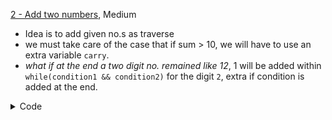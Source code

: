 [2 - Add two numbers](https://leetcode.com/problems/add-two-numbers/), Medium
- Idea is to add given no.s as traverse
- we must take care of the case that if sum > 10, we will have to use an extra variable `carry`.
- *what if at the end a two digit no. remained like 12*, 1 will be added within `while(condition1 && condition2)`
  for the digit `2`, extra if condition is added at the end.


<details>
<summary> Code </summary>


```cpp
   ListNode* addTwoNumbers(ListNode* l1, ListNode* l2) {
        ListNode* head = nullptr;
        ListNode* tail = head;
        int carry = 0;
        while (l1 != nullptr or l2 != nullptr) {
            int current = 0;
            if (l1 != nullptr and l2 != nullptr) {
                current = l1 -> val + l2 -> val + carry;
                carry = current / 10;
                current %= 10;
            }
            else if (l1 != nullptr) {
                current = l1 -> val + carry;
                carry = current / 10;
                current %= 10;
            }
            else {
                current = l2 -> val + carry;
                carry = current / 10;
                current %= 10;
            }
            ListNode *temp = new ListNode;
            temp -> val = current;
            temp -> next = nullptr;

            if (head == nullptr) {
                head = tail = temp;
            } else {
                tail -> next = temp;
                tail = temp;
            }

            if (l1 != nullptr) l1 = l1 -> next;
            if (l2 != nullptr) l2 = l2 -> next;
        }
        if (carry) {
            ListNode *temp = new ListNode;
            temp -> val = carry;
            temp -> next = nullptr;
            
            tail -> next = temp;
            tail = temp;
        }
        
        return head;
    }

```
</details>
